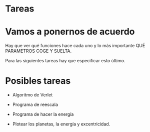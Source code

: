 # Tareas


# Vamos a ponernos de acuerdo

Hay que ver qué funciones hace cada uno y lo más importante QUÉ PARAMETROS COGE Y SUELTA.


Para las siguientes tareas hay que especificar esto último.


# Posibles tareas

- Algoritmo de Verlet

- Programa de reescala

- Programa de hacer la energía

- Plotear los planetas, la energía y excentricidad.


